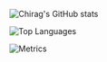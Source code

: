 ![Chirag's GitHub stats](https://github-readme-stats.vercel.app/api?username=chiragsrinivas72&show_icons=true&count_private=true&include_all_commits=true&theme=tokyonight)

![Top Languages](https://github-readme-stats.vercel.app/api/top-langs/?username=chiragsrinivas72&layout=compact&langs_count=8&theme=tokyonight)

![Metrics](https://github.com/chiragsrinivas72/chiragsrinivas72/blob/main/github-metrics.svg)

